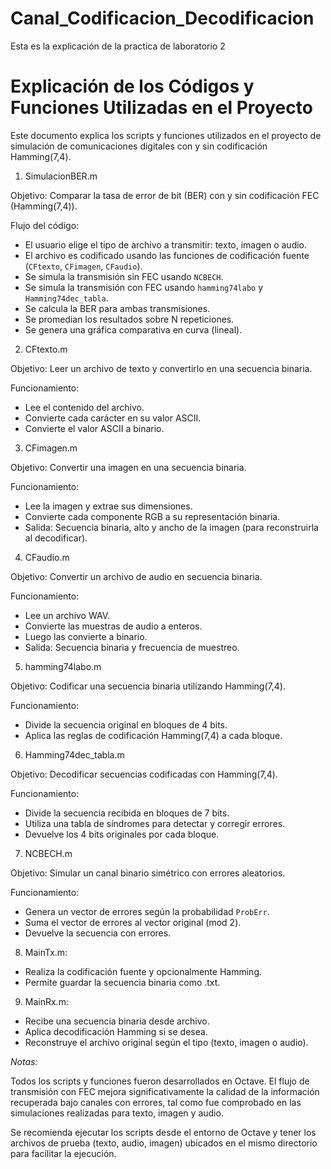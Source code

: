 # Canal_Codificacion_Decodificacion
Esta es la explicación de la practica de laboratorio 2

# Explicación de los Códigos y Funciones Utilizadas en el Proyecto

Este documento explica los scripts y funciones utilizados en el proyecto de simulación de comunicaciones digitales con y sin codificación Hamming(7,4).

1. SimulacionBER.m

Objetivo: Comparar la tasa de error de bit (BER) con y sin codificación FEC (Hamming(7,4)).

Flujo del código:




- El usuario elige el tipo de archivo a transmitir: texto, imagen o audio.
- El archivo es codificado usando las funciones de codificación fuente (`CFtexto`, `CFimagen`, `CFaudio`).
- Se simula la transmisión sin FEC usando `NCBECH`.
- Se simula la transmisión con FEC usando `hamming74labo` y `Hamming74dec_tabla`.
- Se calcula la BER para ambas transmisiones.
- Se promedian los resultados sobre N repeticiones.
- Se genera una gráfica comparativa en curva (lineal).

2. CFtexto.m

Objetivo: Leer un archivo de texto y convertirlo en una secuencia binaria.

Funcionamiento:

- Lee el contenido del archivo.
- Convierte cada carácter en su valor ASCII.
- Convierte el valor ASCII a binario.

3. CFimagen.m

Objetivo: Convertir una imagen en una secuencia binaria.

Funcionamiento:

- Lee la imagen y extrae sus dimensiones.
- Convierte cada componente RGB a su representación binaria.
- Salida: Secuencia binaria, alto y ancho de la imagen (para reconstruirla al decodificar).

4. CFaudio.m

Objetivo: Convertir un archivo de audio en secuencia binaria.

Funcionamiento:

- Lee un archivo WAV.
- Convierte las muestras de audio a enteros.
- Luego las convierte a binario.
- Salida: Secuencia binaria y frecuencia de muestreo.

5. hamming74labo.m

Objetivo: Codificar una secuencia binaria utilizando Hamming(7,4).

Funcionamiento:

- Divide la secuencia original en bloques de 4 bits.
- Aplica las reglas de codificación Hamming(7,4) a cada bloque.

6. Hamming74dec_tabla.m

Objetivo: Decodificar secuencias codificadas con Hamming(7,4).

Funcionamiento:

- Divide la secuencia recibida en bloques de 7 bits.
- Utiliza una tabla de síndromes para detectar y corregir errores.
- Devuelve los 4 bits originales por cada bloque.

7. NCBECH.m

Objetivo: Simular un canal binario simétrico con errores aleatorios.

Funcionamiento:

- Genera un vector de errores según la probabilidad `ProbErr`.
- Suma el vector de errores al vector original (mod 2).
- Devuelve la secuencia con errores.


8. MainTx.m:

- Realiza la codificación fuente y opcionalmente Hamming.
- Permite guardar la secuencia binaria como .txt.

9. MainRx.m:

- Recibe una secuencia binaria desde archivo.
- Aplica decodificación Hamming si se desea.
- Reconstruye el archivo original según el tipo (texto, imagen o audio).

_Notas:_ 


Todos los scripts y funciones fueron desarrollados en Octave. El flujo de transmisión con FEC mejora significativamente la calidad de la información recuperada bajo canales con errores, tal como fue comprobado en las simulaciones realizadas para texto, imagen y audio.

Se recomienda ejecutar los scripts desde el entorno de Octave y tener los archivos de prueba (texto, audio, imagen) ubicados en el mismo directorio para facilitar la ejecución.


